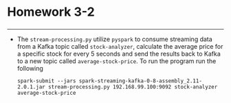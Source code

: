 # Homework 3-2

###
-----
- The `stream-processing.py` utilize `pyspark` to consume streaming data from a Kafka topic called `stock-analyzer`, calculate the average price for a specific stock for every 5 seconds and send the results back to Kafka to a new topic called `average-stock-price`. To run the program run the following
  ```
  spark-submit --jars spark-streaming-kafka-0-8-assembly_2.11-2.0.1.jar stream-processing.py 192.168.99.100:9092 stock-analyzer average-stock-price
  ```
  
